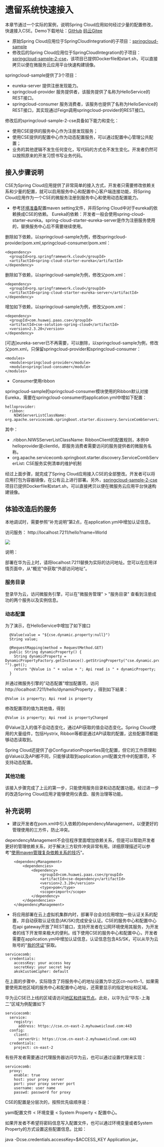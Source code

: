 # 遗留系统快速接入


本章节通过一个实际的案例，说明Spring Cloud应用如何经过少量的配置修改，快速接入CSE。Demo下载地址：[GitHub](https://github.com/huawei-microservice-demo/SpringCloudIntegration)  [码云Gitee](https://gitee.com/hwssjhw/SpringCloudIntegration)

* 原始Spring Cloud应用位于SpringCloudIntegration的子项目：[springcloud-sample](https://github.com/huaweicse/cse-java-chassis-samples/tree/master/springcloud-sample)
* 修改后的Spring Cloud应用位于SpringCloudIntegration的子项目：[springcloud-sample-2-cse](https://github.com/huawei-microservice-demo/SpringCloudIntegration/tree/master/springcloud-sample-2-cse)，该项目已提供Dockerfile和start.sh，可以直接拷贝以便在微服务云应用平台快速构建镜像。

springcloud-sample提供了3个项目：

* eureka-server 提供注册发现能力。
* springcloud-provider 服务提供者，该服务提供了名称为HelloService的REST接口。
* springcloud-consumer 服务消费者，该服务也提供了名称为HelloService的REST接口，其实现通过Feign调用springcloud-provider的REST接口。

修改后的springcloud-sample-2-cse具备如下能力和变化：

* 使用CSE提供的服务中心作为注册发现服务；
* 使用CSE提供的配置中心作为动态配置服务，可以通过配置中心管理公共配置；
* 业务的其他逻辑不发生任何变化，写代码的方式也不发生变化。开发者仍然可以按照原来的开发习惯书写业务代码。

## 接入步骤说明

CSE为Spring Cloud应用提供了非常简单的接入方式，开发者只需要修改依赖关系和少量的配置，就可以启用服务中心和配置中心客户端连接功能，将Spring Cloud应用作为一个CSE的微服务注册到服务中心和使用动态配置能力。

* 参考[环境准备](https://support.huaweicloud.com/qs-cse/cse_qs_0012.html)配置maven setting文件，并将Spring Cloud中对于eureka的依赖换成CSE的依赖。
  Eureka的依赖：开发者一般会使用spring-cloud-starter-eureka。spring-cloud-starter-eureka-server是作为注册服务使用的，替换服务中心后不需要继续使用。

删除如下依赖，以springcloud-sample为例，修改springcloud-provider/pom.xml,springcloud-consumer/pom.xml：
```
<dependency>
  <groupId>org.springframework.cloud</groupId>
  <artifactId>spring-cloud-starter-eureka</artifactId>
</dependency>
```

删除如下依赖，以springcloud-sample为例，修改父pom.xml：
```
<dependency>
  <groupId>org.springframework.cloud</groupId>
  <artifactId>spring-cloud-starter-eureka-server</artifactId>
</dependency>
```

增加如下依赖，以springcloud-sample为例，修改父pom.xml：
```
<dependency>
  <groupId>com.huawei.paas.cse</groupId>
  <artifactId>cse-solution-spring-cloud</artifactId>
  <version>2.3.20</version>
</dependency>
```

[可选]eureka-server已不再需要，可以删除，以springcloud-sample为例，修改父pom.xml，只保留springcloud-provider和springcloud-consumer：
```
<modules>
  <module>springcloud-provider</module>
  <module>springcloud-consumer</module>
</modules>
```

* Consumer使用ribbon

springcloud-sample的springcloud-consumer模块使用的Ribbon默认对接Eureka，需要在springcloud-consumer的application.yml中增如下配置：

```
helloprovider:
  ribbon:
    NIWSServerListClassName: org.apache.servicecomb.springboot.starter.discovery.ServiceCombServerList
```
其中：

* <clientId>.ribbon.NIWSServerListClassName: RibbonClient的配置规则，本例中helloprovider是clientId，即服务消费者需要访问的服务提供者的微服务名称。
* org.apache.servicecomb.springboot.starter.discovery.ServiceCombServerList: CSE服务实例清单的维护机制

经过上面步骤，就完成了Spring Cloud应用接入CSE的全部整改。开发者可以将应用打包为容器镜像，在公有云上进行部署。另外，[springcloud-sample-2-cse](https://github.com/huawei-microservice-demo/SpringCloudIntegration/tree/master/springcloud-sample-2-cse)项目已提供Dockerfile和start.sh，可以直接拷贝以便在微服务云应用平台快速构建镜像。


## 体验改造后的服务
本地调试时，需要参照“补充说明”第2点，在application.yml中增加认证信息。

访问服务： http://localhost:7211/hello?name=World

![](/assets/spring-cloud-integration-008)

说明：

部署在华为云上时，请将localhost:7211替换为实际的访问地址。您可以在应用详情页面中，从“概览”中获取“外部访问地址”。

### 服务目录
登录华为云，访问微服务引擎，可以在"微服务管理" > "服务目录" 查看到注册成功的两个服务以及实例信息。

### 动态配置
为了演示，在HelloService中增加了如下接口
```
  @Value(value = "${cse.dynamic.property:null}")
  String value;

  @RequestMapping(method = RequestMethod.GET)
  public String dynamicProperty() {
    String dynamicProperty = DynamicPropertyFactory.getInstance().getStringProperty("cse.dynamic.property", "").get();
    return "@Value is " + value + "; Api read is " + dynamicProperty;
  }
```
并通过微服务引擎的"动态配置"增加配置项，访问 http://localhost:7211/hello/dynamicProperty ，得到如下結果：
```
@Value is property; Api read is property
```
修改配置项的值为其他值，得到
```
@Value is property; Api read is propertyChanged
```
@Value注入的值不会动态变化，通过API获取的值会动态变化。Spring Cloud使用的大量组件，包括Hystrix, Ribbon等都是通过API读取的配置，这些配置项都能够动态读取到。

Spring Cloud还提供了@ConfigurationProperties简化配置，但它的工作原理和@Value以及API都不同，只能够读取到application.yml配置文件中的配置项，不支持动态配置。

### 其他功能
该接入步骤完成了上云的第一步，只能使用服务目录和动态配置功能。经过进一步的改造Spring Cloud应用才能够使用仪表盘、服务治理等功能。

## 补充说明

* 建议开发者在pom.xml中引入依赖的dependencyManagement，以便更好的管理使用的三方件，防止冲突。

dependencyManagement不会往程序里面增加依赖关系，但是可以帮助开发者更好的管理依赖关系，对于解决三方软件冲突非常有用。详细原理描述可以参考“[使用maven管理复杂依赖关系的技巧](http://servicecomb.incubator.apache.org/cn/docs/maven_dependency_management/)"。

```
    <dependencyManagement>
        <dependencies>
            <dependency>
                <groupId>com.huawei.paas.cse</groupId>
                <artifactId>cse-dependency</artifactId>
                <version>2.3.20</version>
                <type>pom</type>
                <scope>import</scope>
            </dependency>
        </dependencies>
    </dependencyManagement>
```

* 将应用部署在云上虚拟机集群内时，部署平台会对应用增加一些认证关系的配置，并自动获取认证信息(AK/SK)完成安全认证。CSE的服务中心和配置中心在api gateway开放了REST接口，支持开发者在公网环境使用其服务，为开发者的线下开发带来极大的便利。线下使用CSE的服务中心和配置中心，开发者需要在application.yml中增加认证信息，认证信息包含AS/SK，可以从华为云账号的"[我的凭证](https://support.huaweicloud.com/usermanual-iam/zh-cn_topic_0079477318.html)”获取。

```
servicecomb:
  credentials:
    accessKey: your access key
    secretKey: your secret key
    akskCustomCipher: default
```

在上面的步骤中，实际隐含了将服务中心的地址设置为华北区cn-north-1，如果需要使用其他区域的服务中心和配置中心地址，还需要显示的指定地址和区域。

华为云CSE已上线的区域请访问[地区和终端节点](https://developer.huaweicloud.com/endpoint?cse)。此处，以华为云“华东-上海二”区域为例配置如下

```
servicecomb:
  service:
    registry:
      address: https://cse.cn-east-2.myhuaweicloud.com:443
  config:
    client:
      serverUri: https://cse.cn-east-2.myhuaweicloud.com:443
  credentials:
    project: cn-east-2
```

有些开发者需要通过代理服务器访问华为云，也可以通过设置代理来实现：

```
servicecomb:
  proxy:
    enable: true
    host: your proxy server
    port: your proxy server port
    username: user name
    passwd: password for proxy 
```
CSE的配置是分层次的，按照优先级顺序是：

yaml配置文件 < 环境变量 < System Property < 配置中心。

如果开发者不希望将密码信息写入配置文件，也可以通过环境变量或者System Property的方式设置这些配置信息。比如：

java -Dcse.credentials.accessKey=$ACCESS_KEY Application.jar。
